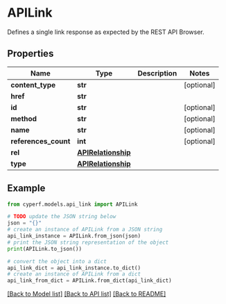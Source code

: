 # APILink

Defines a single link response as expected by the REST API Browser.

## Properties

Name | Type | Description | Notes
------------ | ------------- | ------------- | -------------
**content_type** | **str** |  | [optional] 
**href** | **str** |  | 
**id** | **str** |  | [optional] 
**method** | **str** |  | [optional] 
**name** | **str** |  | [optional] 
**references_count** | **int** |  | [optional] 
**rel** | [**APIRelationship**](APIRelationship.md) |  | 
**type** | [**APIRelationship**](APIRelationship.md) |  | 

## Example

```python
from cyperf.models.api_link import APILink

# TODO update the JSON string below
json = "{}"
# create an instance of APILink from a JSON string
api_link_instance = APILink.from_json(json)
# print the JSON string representation of the object
print(APILink.to_json())

# convert the object into a dict
api_link_dict = api_link_instance.to_dict()
# create an instance of APILink from a dict
api_link_from_dict = APILink.from_dict(api_link_dict)
```
[[Back to Model list]](../README.md#documentation-for-models) [[Back to API list]](../README.md#documentation-for-api-endpoints) [[Back to README]](../README.md)


